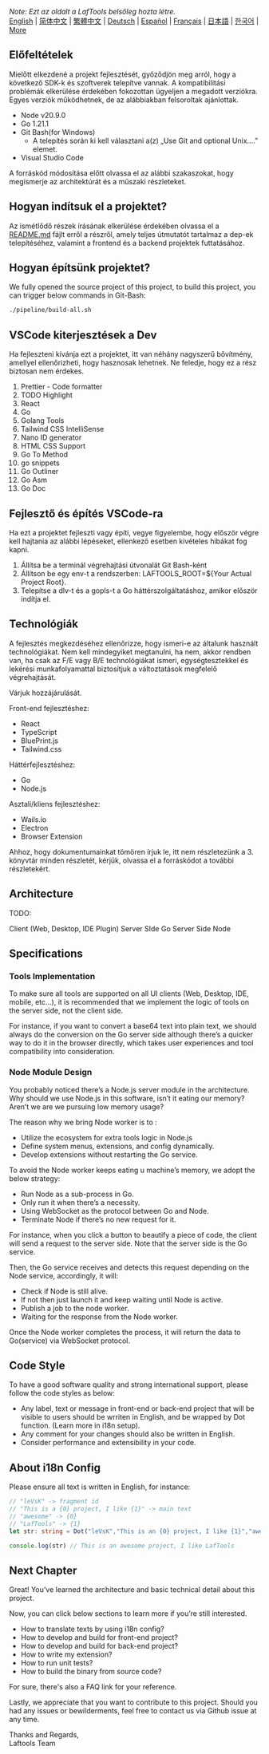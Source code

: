 <i>Note: Ezt az oldalt a LafTools belsőleg hozta létre.</i> <br/> [English](/docs/en_US/CONTRIBUTION.md)  |  [简体中文](/docs/zh_CN/CONTRIBUTION.md)  |  [繁體中文](/docs/zh_HK/CONTRIBUTION.md)  |  [Deutsch](/docs/de/CONTRIBUTION.md)  |  [Español](/docs/es/CONTRIBUTION.md)  |  [Français](/docs/fr/CONTRIBUTION.md)  |  [日本語](/docs/ja/CONTRIBUTION.md)  |  [한국어](/docs/ko/CONTRIBUTION.md) | [More](/docs/) <br/>

## Előfeltételek

Mielőtt elkezdené a projekt fejlesztését, győződjön meg arról, hogy a következő SDK-k és szoftverek telepítve vannak. A kompatibilitási problémák elkerülése érdekében fokozottan ügyeljen a megadott verziókra. Egyes verziók működhetnek, de az alábbiakban felsoroltak ajánlottak.

- Node v20.9.0
- Go 1.21.1
- Git Bash(for Windows)
  - A telepítés során ki kell választani a(z) „Use Git and optional Unix....” elemet.
- Visual Studio Code

A forráskód módosítása előtt olvassa el az alábbi szakaszokat, hogy megismerje az architektúrát és a műszaki részleteket.

## Hogyan indítsuk el a projektet?

Az ismétlődő részek írásának elkerülése érdekében olvassa el a [README.md](../README.md) fájlt erről a részről, amely teljes útmutatót tartalmaz a dep-ek telepítéséhez, valamint a frontend és a backend projektek futtatásához.

## Hogyan építsünk projektet?

We fully opened the source project of this project, to build this project, you can trigger below commands in Git-Bash:

```bash
./pipeline/build-all.sh
```

## VSCode kiterjesztések a Dev

Ha fejleszteni kívánja ezt a projektet, itt van néhány nagyszerű bővítmény, amellyel ellenőrizheti, hogy hasznosak lehetnek. Ne feledje, hogy ez a rész biztosan nem érdekes.

1. Prettier - Code formatter
2. TODO Highlight
3. React
4. Go
5. Golang Tools
6. Tailwind CSS IntelliSense
7. Nano ID generator
8. HTML CSS Support
9. Go To Method
10. go snippets
11. Go Outliner
12. Go Asm
13. Go Doc

## Fejlesztő és építés VSCode-ra

Ha ezt a projektet fejleszti vagy építi, vegye figyelembe, hogy először végre kell hajtania az alábbi lépéseket, ellenkező esetben kivételes hibákat fog kapni.

1. Állítsa be a terminál végrehajtási útvonalát Git Bash-ként
2. Állítson be egy env-t a rendszerben: LAFTOOLS_ROOT=${Your Actual Project Root}.
3. Telepítse a dlv-t és a gopls-t a Go háttérszolgáltatáshoz, amikor először indítja el.

## Technológiák

A fejlesztés megkezdéséhez ellenőrizze, hogy ismeri-e az általunk használt technológiákat. Nem kell mindegyiket megtanulni, ha nem, akkor rendben van, ha csak az F/E vagy B/E technológiákat ismeri, egységtesztekkel és lekérési munkafolyamattal biztosítjuk a változtatások megfelelő végrehajtását.

Várjuk hozzájárulását.

Front-end fejlesztéshez:

- React
- TypeScript
- BluePrint.js
- Tailwind.css

Háttérfejlesztéshez:

- Go
- Node.js

Asztali/kliens fejlesztéshez:

- Wails.io
- Electron
- Browser Extension

Ahhoz, hogy dokumentumainkat tömören írjuk le, itt nem részletezünk a 3. könyvtár minden részletét, kérjük, olvassa el a forráskódot a további részletekért.

## Architecture

TODO:

Client (Web, Desktop, IDE Plugin)
<interact with>
Server SIde Go
<interact with>
Server Side Node

## Specifications

### Tools Implementation

To make sure all tools are supported on all UI clients (Web, Desktop, IDE, mobile, etc…), it is recommended that we implement the logic of tools on the server side, not the client side.

For instance, if you want to convert a base64 text into plain text, we should always do the conversion on the Go server side although there’s a quicker way to do it in the browser directly, which takes user experiences and tool compatibility into consideration.

### Node Module Design

You probably noticed there’s a Node.js server module in the architecture. Why should we use Node.js in this software, isn’t it eating our memory? Aren’t we are we pursuing low memory usage?

The reason why we bring Node worker is to :

- Utilize the ecosystem for extra tools logic in Node.js
- Define system menus, extensions, and config dynamically.
- Develop extensions without restarting the Go service.

To avoid the Node worker keeps eating u machine’s memory, we adopt the below strategy:

- Run Node as a sub-process in Go.
- Only run it when there’s a necessity.
- Using WebSocket as the protocol between Go and Node.
- Terminate Node if there’s no new request for it.

For instance, when you click a button to beautify a piece of code, the client will send a request to the server side. Note that the server side is the Go service.

Then, the Go service receives and detects this request depending on the Node service, accordingly, it will:

- Check if Node is still alive.
- If not then just launch it and keep waiting until Node is active.
- Publish a job to the node worker.
- Waiting for the response from the Node worker.

Once the Node worker completes the process, it will return the data to Go(service) via WebSocket protocol.

## Code Style

To have a good software quality and strong international support, please follow the code styles as below:

- Any label, text or message in front-end or back-end project that will be visible to users should be wrriten in English, and be wrapped by Dot function. (Learn more in i18n setup).
- Any comment for your changes should also be written in English.
- Consider performance and extensibility in your code.

## About i18n Config

Please ensure all text is written in English, for instance:

```Typescript
// "leVsK" -> fragment id
// "This is a {0} project, I like {1}" -> main text
// "awesome" -> {0}
// "LafTools" -> {1}
let str: string = Dot("leVsK","This is an {0} project, I like {1}","awesome","LafTools")

console.log(str) // This is an awesome project, I like LafTools
```

## Next Chapter

Great! You’ve learned the architecture and basic technical detail about this project.

Now, you can click below sections to learn more if you’re still interested.

- How to translate texts by using i18n config?
- How to develop and build for front-end project?
- How to develop and build for back-end project?
- How to write my extension?
- How to run unit tests?
- How to build the binary from source code?

For sure, there's also a FAQ link for your reference.

Lastly, we appreciate that you want to contribute to this project. Should you had any issues or bewilderments, feel free to contact us via Github issue at any time.

Thanks and Regards,  
Laftools Team
